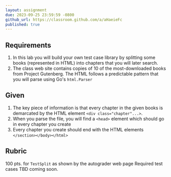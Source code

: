 ```yaml
---
layout: assignment
due: 2023-09-25 23:59:59 -0800
github_url: https://classroom.github.com/a/aHaeieFc
published: true
---
```


## Requirements
1. In this lab you will build your own test case library by splitting some books 
(represented in HTML) into chapters that you will later search.
1. The class web site contains copies of 10 of the most-downloaded books from
Project Gutenberg. The HTML follows a predictable pattern that you will
parse using Go's `html.Parser`

## Given
1. The key piece of information is that every chapter in the given books is demarcated
by the HTML element `<div class="chapter"...>`. 
1. When you parse the file, you will find a `<head>` element which should go in 
every chapter you create
1. Every chapter you create should end with the HTML elements `</section></body></html>`

## Rubric
100 pts. for `TestSplit` as shown by the autograder web page
Required test cases TBD coming soon.

